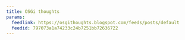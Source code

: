 ```yaml
---
title: OSGi thoughts
params:
  feedlink: https://osgithoughts.blogspot.com/feeds/posts/default
  feedid: 797073a1a74233c24b7251bb72636722
---
```

